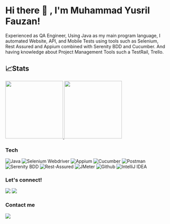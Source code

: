 # Hi there 👋 , I'm Muhammad Yusril Fauzan!
Experienced as QA Engineer, Using Java as my main program language, I automated Website, API, and Mobile Tests using tools such as Selenium, Rest Assured and Appium combined with Serenity BDD and Cucumber. And having knowledge about Project Management Tools such a TestRail, Trello.


## 📈Stats
<p align="left">
<a href="https://github.com/yusril77">
  <img height="180em" src="https://github-readme-stats-eight-theta.vercel.app/api?username=yusril77&show_icons=true&theme=algolia&include_all_commits=true&count_private=true"/>
  <img height="180em" src="https://github-readme-stats-eight-theta.vercel.app/api/top-langs/?username=yusril77&layout=compact&langs_count=8&theme=algolia"/>
</a>
</p>


### Tech
![Java](https://img.shields.io/badge/-java-000000?style=for-the-badge&logo=java)
![Selenium Webdriver](https://img.shields.io/badge/-selenium-000000?style=for-the-badge&logo=selenium)
![Appium](https://img.shields.io/badge/-appium-000000?style=for-the-badge&logo=appium)
![Cucumber](https://img.shields.io/badge/-cucumber-000000?style=for-the-badge&logo=cucumber)
![Postman](https://img.shields.io/badge/-postman-000000?style=for-the-badge&logo=postman)
![Serenity BDD](https://img.shields.io/badge/-serenitybdd-000000?style=for-the-badge&logo=serenitybdd)
![Rest-Assured](https://img.shields.io/badge/-restassured-000000?style=for-the-badge&logo=restassured)
![JMeter](https://img.shields.io/badge/-jmeter-000000?style=for-the-badge&logo=jmeter)
![Github](https://img.shields.io/badge/GitHub-000000?style=for-the-badge&logo=github&logoColor=white)
![IntelliJ IDEA](https://img.shields.io/badge/IntelliJIDEA-000000.svg?style=for-the-badge&logo=intellij-idea&logoColor=white)


### Let's connect!
<p>
    <a href="linkedin.com/in/muhammad-yusril-fauzan-ab132b1b4" target="blank"><img src="https://img.shields.io/badge/-linkedin-181717?style=for-the-badge&logo=linkedin" /></a>
     <a href="https://www.instagram.com/yusrilyusrilyusrilyusril/" target="blank"><img src="https://img.shields.io/badge/-instagram-181717?style=for-the-badge&logo=instagram" /></a>
</p>

### Contact me
<p>
    <a href="mailto: yusrilfauzan77@gmail.com" target="blank"><img src="https://img.shields.io/badge/-gmail-181717?style=for-the-badge&logo=gmail" /></a>
</p>
